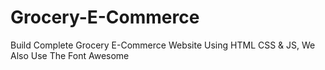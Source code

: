 # Grocery-E-Commerce
Build Complete Grocery E-Commerce Website Using HTML CSS &amp; JS, We Also Use The Font Awesome 

